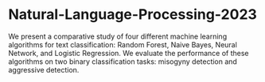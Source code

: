 # Natural-Language-Processing-2023
We present a comparative study of four different machine learning algorithms for text classification: Random Forest, Naive Bayes, Neural Network, and Logistic Regression. We evaluate the performance of these algorithms on two binary classification tasks: misogyny detection and aggressive detection.
